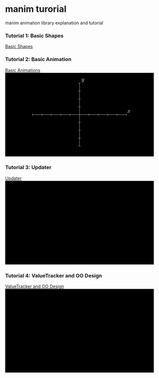 # manim turorial
manim animation library explanation and tutorial
### Tutorial 1: Basic Shapes 
<a href="https://www.bilibili.com/video/av84552858?p=1" title="Basic Shapes">Basic Shapes</img></a>
### Tutorial 2: Basic Animation
<a href="https://www.bilibili.com/video/av84552858?p=2" title="Basic Animations">Basic Animations<img src="tutorial2/output2.gif"></img></a>
### Tutorial 3: Updater
<a href="https://www.bilibili.com/video/av84552858?p=3" title="Updater">Updater<img src="tutorial3/output3.gif"></img></a>
### Tutorial 4: ValueTracker and OO Design
<a href="https://www.bilibili.com/video/av84552858?p=4" title="ValueTracker and OO Design">ValueTracker and OO Design<img src="tutorial4/output4.gif"></img></a>